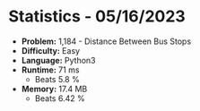 # Statistics - 05/16/2023 

- **Problem:** 1,184 - Distance Between Bus Stops 
- **Difficulty:** Easy 
- **Language:** Python3 
- **Runtime:** 71 ms 
    - Beats 5.8 % 
- **Memory:** 17.4 MB 
    - Beats 6.42 % 